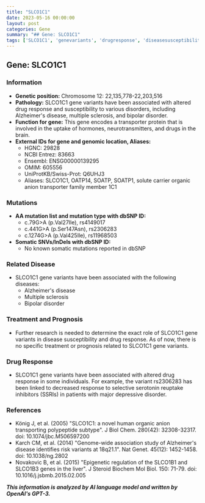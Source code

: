 ```yaml
---
title: "SLCO1C1"
date: 2023-05-16 00:00:00
layout: post
categories: Gene
summary: "## Gene: SLCO1C1"
tags: ['SLCO1C1', 'genevariants', 'drugresponse', 'diseasesusceptibility', 'Alzheimersdisease', 'multiplesclerosis', 'bipolardisorder', 'transporterprotein']
---
```


## Gene: SLCO1C1

### Information
- **Genetic position:** Chromosome 12: 22,135,778-22,203,516
- **Pathology:** SLCO1C1 gene variants have been associated with altered drug response and susceptibility to various disorders, including Alzheimer's disease, multiple sclerosis, and bipolar disorder.
- **Function for gene:** This gene encodes a transporter protein that is involved in the uptake of hormones, neurotransmitters, and drugs in the brain.
- **External IDs for gene and genomic location, Aliases:**
    - HGNC: 29828
    - NCBI Entrez: 83663
    - Ensembl: ENSG00000139295
    - OMIM: 605556
    - UniProtKB/Swiss-Prot: Q6UHJ3
    - Aliases: SLCO1C1, OATP14, SOATP, SOATP1, solute carrier organic anion transporter family member 1C1

### Mutations
- **AA mutation list and mutation type with dbSNP ID:**
    - c.79G>A (p.Val27Ile), rs4149017
    - c.441G>A (p.Ser147Asn), rs2306283
    - c.1274G>A (p.Val425Ile), rs11968503
- **Somatic SNVs/InDels with dbSNP ID:**
    - No known somatic mutations reported in dbSNP

### Related Disease
- SLCO1C1 gene variants have been associated with the following diseases:
    - Alzheimer's disease
    - Multiple sclerosis
    - Bipolar disorder

### Treatment and Prognosis
- Further research is needed to determine the exact role of SLCO1C1 gene variants in disease susceptibility and drug response. As of now, there is no specific treatment or prognosis related to SLCO1C1 gene variants.

### Drug Response
- SLCO1C1 gene variants have been associated with altered drug response in some individuals. For example, the variant rs2306283 has been linked to decreased response to selective serotonin reuptake inhibitors (SSRIs) in patients with major depressive disorder.

### References
- König J, et al. (2005) "SLCO1C1: a novel human organic anion transporting polypeptide subtype". J Biol Chem. 280(42): 32308-32317. doi: 10.1074/jbc.M506597200
- Karch CM, et al. (2014) "Genome-wide association study of Alzheimer's disease identifies risk variants at 18q21.1". Nat Genet. 45(12): 1452-1458. doi: 10.1038/ng.2802
- Novakovic B, et al. (2015) "Epigenetic regulation of the SLCO1B1 and SLCO1B3 genes in the liver". J Steroid Biochem Mol Biol. 150: 71-79. doi: 10.1016/j.jsbmb.2015.02.005

**_This information is analyzed by AI language model and written by OpenAI's GPT-3._**